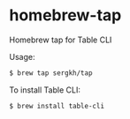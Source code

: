 # homebrew-tap
Homebrew tap for Table CLI

Usage: 
```bash
$ brew tap sergkh/tap
```

To install Table CLI:
```bash
$ brew install table-cli
```